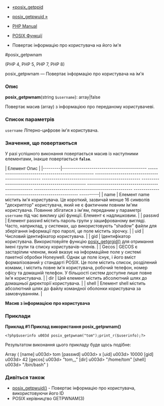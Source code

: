 - [«posix_getppid](function.posix-getppid.md)
- [posix_getpwuid »](function.posix-getpwuid.md)

- [PHP Manual](index.md)
- [POSIX Функції](ref.posix.md)
- Повертає інформацію про користувача на його ім'я

#posix_getpwnam

(PHP 4, PHP 5, PHP 7, PHP 8)

posix_getpwnam — Повертає інформацію про користувача на ім'я

### Опис

**posix_getpwnam**(string `$username`): array\|false

Повертає масив (array) з інформацією про переданому користувачеві.

### Список параметрів

`username`
Літерно-цифрове ім'я користувача.

### Значення, що повертаються

У разі успішного виконання повертається масив із наступними
елементами, інакше повертається **`false`**.

| Елемент Опис |
|---------|------------------------------------------- -------------------------------------------------- -------------------------------------------------- -------------------------------------------------- -------------------------------------------------- -------------------------------------------------- -------------------------------------------------- -------------------------------------------------- ----------|
| name | Елемент name містить ім'я користувача. Це короткий, зазвичай менше 16 символів "дескриптор" користувача, який не є фактичним повним ім'ям користувача. Повинне збігатися з ім'ям, переданим у параметрі `username` під час виклику цієї функції. Елемент є надлишковим. |
| passwd | Елемент passwd містить пароль групи у зашифрованому вигляді. Часто, наприклад, у системах, що використовують "shadow" файли для зберігання інформації про паролі, це поле містить зірочку. |
| uid | Числовий ідентифікатор користувача. |
| gid | Ідентифікатор користувача. Використовуйте функцію [posix_getgrgid()](function.posix-getgrgid.md) для отримання імені групи та списку користувачів-членів. |
| Gecos | GECOS є застарілим членом, який вказує на інформаційне поле у системі пакетної обробки Honeywell. Однак це поле існує, і його вміст формалізований у стандарті POSIX. Це поле містить список, розділений комами, і містить повне ім'я користувача, робочий телефон, номер офісу та домашній телефон. У більшості систем доступне лише повне ім'я користувача. |
| dir | Цей елемент містить абсолютний шлях до домашньої директорії користувача. |
| shell | Елемент shell містить абсолютний шлях до файлу командної оболонки користувача за замовчуванням. |

**Масив з інформацією про користувача**

### Приклади

**Приклад #1 Приклад використання **posix_getpwnam()****

` <?php$userinfo u003d posix_getpwnam("tom");print_r($userinfo);?> `

Результатом виконання цього прикладу буде щось подібне:

Array
(
[name] u003d> tom
[passwd] u003d> x
[uid] u003d> 10000
[gid] u003d> 42
[gecos] u003d> "tom,,,"
[dir] u003d> "/home/tom"
[shell] u003d> "/bin/bash"
)

### Дивіться також

- [posix_getpwuid()](function.posix-getpwuid.md) - Повертає
інформацію про користувача, використовуючи його ID
- POSIX керівництво GETPWNAM(3)
